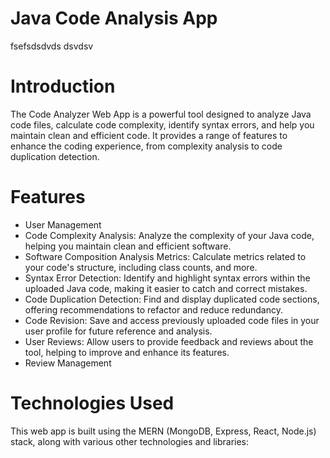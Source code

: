 # Java Code Analysis App

fsefsdsdvds
dsvdsv

# Introduction

<p>The Code Analyzer Web App is a powerful tool designed to analyze Java code files, calculate code complexity, identify syntax errors, and help you maintain clean and efficient code. It provides a range of features to enhance the coding experience, from complexity analysis to code duplication detection.</p>

# Features

<ul>
<li>User Management</li>
<li>Code Complexity Analysis: Analyze the complexity of your Java code, helping you maintain clean and efficient software.</li>
<li>Software Composition Analysis Metrics: Calculate metrics related to your code's structure, including class counts, and more.</li>
<li>Syntax Error Detection: Identify and highlight syntax errors within the uploaded Java code, making it easier to catch and correct mistakes.</li>
<li>Code Duplication Detection: Find and display duplicated code sections, offering recommendations to refactor and reduce redundancy.</li>
<li>Code Revision: Save and access previously uploaded code files in your user profile for future reference and analysis.</li>
<li>User Reviews: Allow users to provide feedback and reviews about the tool, helping to improve and enhance its features.</li>
<li>Review Management</li>
</ul>

# Technologies Used
<p>This web app is built using the MERN (MongoDB, Express, React, Node.js) stack, along with various other technologies and libraries:</p>